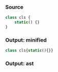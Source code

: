 ### Source
```js parse:stmt
class cls {
    static() {}
}
```

### Output: minified
```js
class cls{static(){}}
```

### Output: ast

